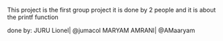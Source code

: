 This project is the first group project
it is done by 2 people
and it is about the printf function

done by: JURU Lionel| @jumacol
         MARYAM AMRANI| @AMaaryam
